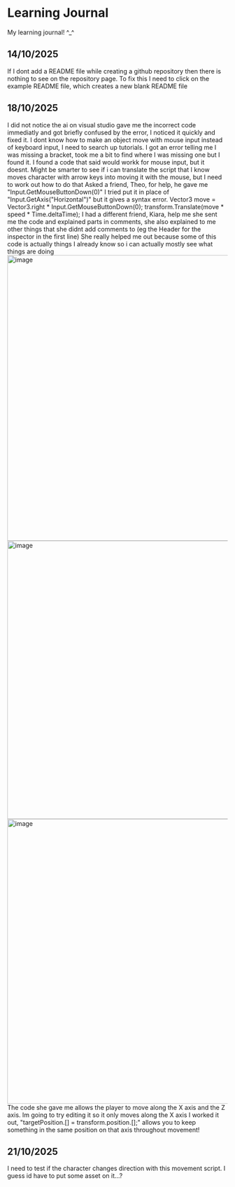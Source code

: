 # Learning Journal
My learning journal! ^_^

## 14/10/2025
If I dont add a README file while creating a github repository then there is nothing to see on the repository page. To fix this I need to click on the example README file, which creates a new blank README file

## 18/10/2025
I did not notice the ai on visual studio gave me the incorrect code immediatly and got briefly confused by the error, I noticed it quickly and fixed it.
I dont know how to make an object move with mouse input instead of keyboard input, I need to search up tutorials.
I got an error telling me I was missing a bracket, took me a bit to find where I was missing one but I found it.
I found a code that said would workk for mouse input, but it doesnt. Might be smarter to see if i can translate the script that I know moves character with arrow keys into moving it with the mouse, but I need to work out how to do that
Asked a friend, Theo, for help, he gave me "Input.GetMouseButtonDown(0)" I tried put it in place of "Input.GetAxis("Horizontal")" but it gives a syntax error. 
Vector3 move = Vector3.right * Input.GetMouseButtonDown(0);
transform.Translate(move * speed * Time.deltaTime);
I had a different friend, Kiara, help me she sent me the code and explained parts in comments, she also explained to me other things that she didnt add comments to (eg the Header for the inspector in the first line) She really helped me out because some of this code is actually things I already know so i can actually mostly see what things are doing
<img width="770" height="653" alt="image" src="https://github.com/user-attachments/assets/64f8b626-4c71-4f7f-a579-60811466a6b6" />
<img width="708" height="636" alt="image" src="https://github.com/user-attachments/assets/5d487893-bed2-4c78-bdf5-46e05e36119e" />
<img width="784" height="651" alt="image" src="https://github.com/user-attachments/assets/c36e788f-6252-4ec7-9c0a-6e0f2ff9777b" />
The code she gave me allows the player to move along the X axis and the Z axis. Im going to try editing it so it only moves along the X axis
I worked it out, "targetPosition.[] = transform.position.[];" allows you to keep something in the same position on that axis throughout movement!

## 21/10/2025
I need to test if the character changes direction with this movement script. I guess id have to put some asset on it...?
